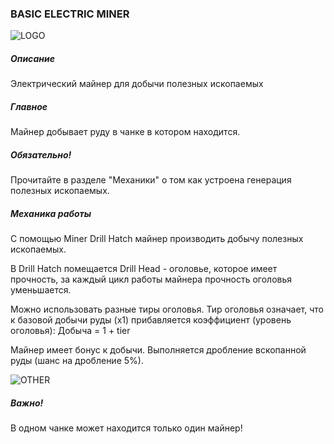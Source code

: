 ### BASIC ELECTRIC MINER

![LOGO](https://cdn.discordapp.com/attachments/916393114166525974/927976409127862402/BASIC_MINER.png)

##### Описание

Электрический майнер для добычи полезных ископаемых

##### Главное

Майнер добывает руду в чанке в котором находится.

##### Обязательно!

Прочитайте в разделе "Механики" о том как устроена генерация полезных ископаемых.

##### Механика работы

С помощью Miner Drill Hatch майнер производить добычу полезных ископаемых.

В Drill Hatch помещается Drill Head - оголовье, которое имеет прочность, за каждый цикл работы майнера прочность оголовья уменьшается.

Можно использовать разные тиры оголовья. Тир оголовья означает, что к базовой добычи руды (x1) прибавляется коэффициент (уровень оголовья): Добыча = 1 + tier


Майнер имеет бонус к добычи. Выполняется дробление вскопанной руды (шанс на дробление 5%).

![OTHER](https://cdn.discordapp.com/attachments/916393114166525974/927973613922037770/unknown.png)

##### Важно!

В одном чанке может находится только один майнер!


